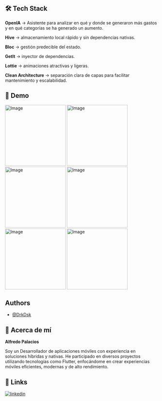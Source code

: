 ## 🛠 Tech Stack

**OpenIA** -> Asistente para analizar en qué y donde se generaron más gastos y en qué categorías se ha generado un aumento. 

**Hive** → almacenamiento local rápido y sin dependencias nativas.

**Bloc** → gestión predecible del estado.

**GetIt** → inyector de dependencias.

**Lottie** → animaciones atractivas y ligeras.

**Clean Architecture** → separación clara de capas para facilitar mantenimiento y escalabilidad.


## 📸 Demo

<img width="200" alt="Image" src="https://github.com/user-attachments/assets/562951c7-0514-4733-a663-356b46b192fc" />


<img width="200" alt="Image" src="https://github.com/user-attachments/assets/bc793b8d-b210-4154-87e2-aa794215fc5b" />


<img width="200" alt="Image" src="https://github.com/user-attachments/assets/ad18bad8-f0d3-4b76-9a4f-452656035a24" />


<img width="200" alt="Image" src="https://github.com/user-attachments/assets/0a31e2a9-385c-4bb5-88de-7aabeda37e51" />


<img width="200" alt="Image" src="https://github.com/user-attachments/assets/b55d2585-6013-4400-9490-f7398def39c7" />


<img width="200" alt="Image" src="https://github.com/user-attachments/assets/201707aa-e30c-4bad-9efe-f9be1c603f55" />


## Authors

- [@DrkDsk](https://www.github.com/drkdsk)


## 🚀 Acerca de mí

**Alfredo Palacios**

Soy un Desarrollador de aplicaciones móviles con experiencia en soluciones híbridas y nativas. He participado en diversos proyectos utilizando tecnologías como Flutter, enfocándome en crear experiencias móviles eficientes, modernas y de alto rendimiento.


## 🔗 Links

[![linkedin](https://img.shields.io/badge/linkedin-0A66C2?style=for-the-badge&logo=linkedin&logoColor=white)](https://www.linkedin.com/in/josealfredopalacios98/)
